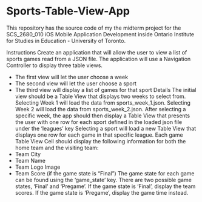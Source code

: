 # Sports-Table-View-App

This repository has the source code of my the midterm project for the SCS_2680_010 iOS Mobile Application Development 
inside Ontario Institute for Studies in Education - University of Toronto.


Instructions
Create an application that will allow the user to view a list of sports games read from a JSON file.
The application will use a Navigation Controller to display three table views.
- The first view will let the user choose a week
- The second view will let the user choose a sport
- The third view will display a list of games for that sport
Details
The initial view should be a Table View that displays two weeks to select from.
Selecting Week 1 will load the data from sports_week_1.json.
Selecting Week 2 will load the data from sports_week_2.json.
After selecting a specific week, the app should then display a Table View that presents the user
with one row for each sport defined in the loaded json file under the ‘leagues’ key
Selecting a sport will load a new Table View that displays one row for each game in that specific
league.
Each game Table View Cell should display the following information for both the home team and
the visiting team:
- Team City
- Team Name
- Team Logo Image
- Team Score (if the game state is “Final”)
The game state for each game can be found using the ‘game_state’ key. There are two possible
game states, ‘Final’ and ‘Pregame’. If the game state is ‘Final’, display the team scores. If the game
state is ‘Pregame’, display the game time instead.
